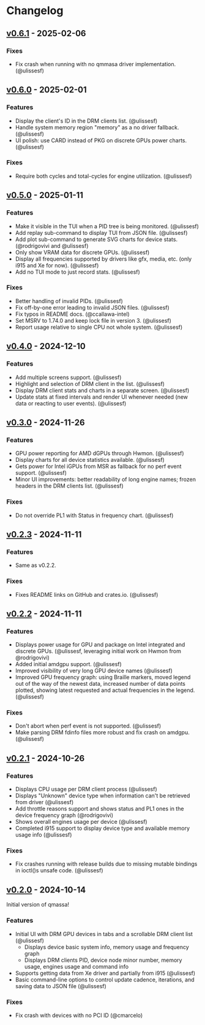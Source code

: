 # Changelog

## [v0.6.1](https://github.com/ulissesf/qmassa/releases/tag/v0.6.1) - 2025-02-06

### Fixes

- Fix crash when running with no qmmasa driver implementation. (@ulissesf)

## [v0.6.0](https://github.com/ulissesf/qmassa/releases/tag/v0.6.0) - 2025-02-01

### Features

- Display the client's ID in the DRM clients list. (@ulissesf)
- Handle system memory region "memory" as a no driver fallback. (@ulissesf)
- UI polish: use CARD instead of PKG on discrete GPUs power charts. (@ulissesf)

### Fixes

- Require both cycles and total-cycles for engine utilization. (@ulissesf)

## [v0.5.0](https://github.com/ulissesf/qmassa/releases/tag/v0.5.0) - 2025-01-11

### Features

- Make it visible in the TUI when a PID tree is being monitored. (@ulissesf)
- Add replay sub-command to display TUI from JSON file. (@ulissesf)
- Add plot sub-command to generate SVG charts for device stats. (@rodrigovivi and @ulissesf)
- Only show VRAM data for discrete GPUs. (@ulissesf)
- Display all frequencies supported by drivers like gfx, media, etc. (only i915 and Xe for now). (@ulissesf)
- Add no TUI mode to just record stats. (@ulissesf)

### Fixes

- Better handling of invalid PIDs. (@ulissesf)
- Fix off-by-one error leading to invalid JSON files. (@ulissesf)
- Fix typos in README docs. (@ccallawa-intel)
- Set MSRV to 1.74.0 and keep lock file in version 3. (@ulissesf)
- Report usage relative to single CPU not whole system. (@ulissesf)

## [v0.4.0](https://github.com/ulissesf/qmassa/releases/tag/v0.4.0) - 2024-12-10

### Features

- Add multiple screens support. (@ulissesf)
- Highlight and selection of DRM client in the list. (@ulissesf)
- Display DRM client stats and charts in a separate screen. (@ulissesf)
- Update stats at fixed intervals and render UI whenever needed (new data or reacting to user events). (@ulissesf)

## [v0.3.0](https://github.com/ulissesf/qmassa/releases/tag/v0.3.0) - 2024-11-26

### Features

- GPU power reporting for AMD dGPUs through Hwmon. (@ulissesf)
- Display charts for all device statistics available. (@ulissesf)
- Gets power for Intel iGPUs from MSR as fallback for no perf event support. (@ulissesf)
- Minor UI improvements: better readability of long engine names; frozen headers in the DRM clients list. (@ulissesf)

### Fixes

- Do not override PL1 with Status in frequency chart. (@ulissesf)

## [v0.2.3](https://github.com/ulissesf/qmassa/releases/tag/v0.2.3) - 2024-11-11

### Features

- Same as v0.2.2.

### Fixes

- Fixes README links on GitHub and crates.io. (@ulissesf)

## [v0.2.2](https://github.com/ulissesf/qmassa/releases/tag/v0.2.2) - 2024-11-11

### Features

- Displays power usage for GPU and package on Intel integrated and discrete GPUs. (@ulissesf, leveraging initial work on Hwmon from @rodrigovivi)
- Added initial amdgpu support. (@ulissesf)
- Improved visibility of very long GPU device names (@ulissesf)
- Improved GPU frequency graph: using Braille markers, moved legend out of the way of the newest data, increased number of data points plotted, showing latest requested and actual frequencies in the legend. (@ulissesf)

### Fixes

- Don't abort when perf event is not supported. (@ulissesf)
- Make parsing DRM fdinfo files more robust and fix crash on amdgpu. (@ulissesf)

## [v0.2.1](https://github.com/ulissesf/qmassa/releases/tag/v0.2.1) - 2024-10-26

### Features

- Displays CPU usage per DRM client process (@ulissesf)
- Displays "Unknown" device type when information can't be retrieved from driver (@ulissesf)
- Add throttle reasons support and shows status and PL1 ones in the device frequency graph (@rodrigovivi)
- Shows overall engines usage per device (@ulissesf)
- Completed i915 support to display device type and available memory usage info (@ulissesf)

### Fixes

- Fix crashes running with release builds due to missing mutable bindings in ioctl()s unsafe code. (@ulissesf)

## [v0.2.0](https://github.com/ulissesf/qmassa/releases/tag/v0.2.0) - 2024-10-14

Initial version of qmassa!

### Features

- Initial UI with DRM GPU devices in tabs and a scrollable DRM client list (@ulissesf)
  - Displays device basic system info, memory usage and frequency graph
  - Displays DRM clients PID, device node minor number, memory usage, engines usage and command info
- Supports getting data from Xe driver and partially from i915 (@ulissesf)
- Basic command-line options to control update cadence, iterations, and saving data to JSON file (@ulissesf)

### Fixes

- Fix crash with devices with no PCI ID (@cmarcelo)
